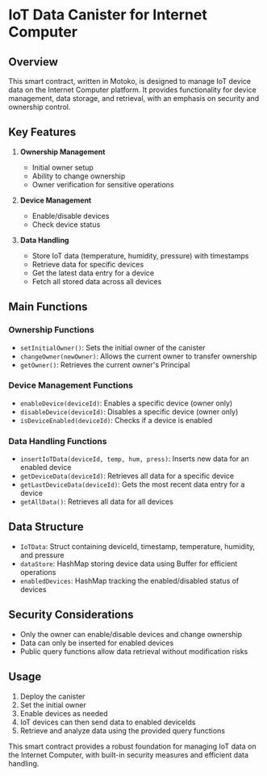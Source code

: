 # IoT Data Canister for Internet Computer

## Overview
This smart contract, written in Motoko, is designed to manage IoT device data on the Internet Computer platform. It provides functionality for device management, data storage, and retrieval, with an emphasis on security and ownership control.

## Key Features

1. **Ownership Management**
   - Initial owner setup
   - Ability to change ownership
   - Owner verification for sensitive operations

2. **Device Management**
   - Enable/disable devices
   - Check device status

3. **Data Handling**
   - Store IoT data (temperature, humidity, pressure) with timestamps
   - Retrieve data for specific devices
   - Get the latest data entry for a device
   - Fetch all stored data across all devices

## Main Functions

### Ownership Functions
- `setInitialOwner()`: Sets the initial owner of the canister
- `changeOwner(newOwner)`: Allows the current owner to transfer ownership
- `getOwner()`: Retrieves the current owner's Principal

### Device Management Functions
- `enableDevice(deviceId)`: Enables a specific device (owner only)
- `disableDevice(deviceId)`: Disables a specific device (owner only)
- `isDeviceEnabled(deviceId)`: Checks if a device is enabled

### Data Handling Functions
- `insertIoTData(deviceId, temp, hum, press)`: Inserts new data for an enabled device
- `getDeviceData(deviceId)`: Retrieves all data for a specific device
- `getLastDeviceData(deviceId)`: Gets the most recent data entry for a device
- `getAllData()`: Retrieves all data for all devices

## Data Structure
- `IoTData`: Struct containing deviceId, timestamp, temperature, humidity, and pressure
- `dataStore`: HashMap storing device data using Buffer for efficient operations
- `enabledDevices`: HashMap tracking the enabled/disabled status of devices

## Security Considerations
- Only the owner can enable/disable devices and change ownership
- Data can only be inserted for enabled devices
- Public query functions allow data retrieval without modification risks

## Usage
1. Deploy the canister
2. Set the initial owner
3. Enable devices as needed
4. IoT devices can then send data to enabled deviceIds
5. Retrieve and analyze data using the provided query functions

This smart contract provides a robust foundation for managing IoT data on the Internet Computer, with built-in security measures and efficient data handling.
